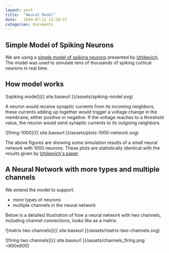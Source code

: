 ```yaml
---
layout: post
title:  "Neural Model"
date:   2014-07-11 21:58:57
categories: documents
---
```


## Simple Model of Spiking Neurons

We are using a
[simple model of spiking neurons](http://www.izhikevich.org/publications/spikes.htm)
presented by [Izhikevich](http://www.izhikevich.org/). The model was
used to simulate tens of thousands of spiking cortical neurons in real
time.

## How model works

![spiking model]({{ site.baseurl }}/assets/spiking-model.svg)

A neuron would receive synaptic currents from its incoming neighbors,
these currents adding up together would trigger a voltage change in
the membrane, either positive or negative. If the voltage reaches to a
threshold value, the neuron would send synaptic currents to its
outgoing neighbors.

![firing-1000]({{ site.baseurl }}/assets/plots-1000-network.svg)

The above figures are showing some simulation results of a small
neural network with 1000 neurons. These plots are statistically
identical with the results given by
[Izhikevich's paper](http://www.izhikevich.org/publications/spikes.pdf)

## A Neural Network with more types and multiple channels

We extend the model to support:

 - more types of neurons
 - multiple channels in the neural network

Below is a detailed illustration of how a neural network with two
channels, including channel connections, looks like as a matrix.

![matrix two channels]({{ site.baseurl }}/assets/matrix-two-channels.svg)

![firing two channels]({{ site.baseurl }}/assets/channels_firing.png =800x600)
 
